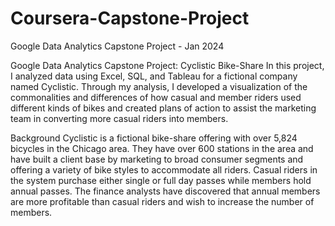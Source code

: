 # Coursera-Capstone-Project
Google Data Analytics Capstone Project - Jan 2024

Google Data Analytics Capstone Project: Cyclistic Bike-Share
In this project, I analyzed data using Excel, SQL, and Tableau for a fictional company named Cyclistic. Through my analysis, I developed a visualization of the commonalities and differences of how casual and member riders used different kinds of bikes and created plans of action to assist the marketing team in converting more casual riders into members.

Background
Cyclistic is a fictional bike-share offering with over 5,824 bicycles in the Chicago area. They have over 600 stations in the area and have built a client base by marketing to broad consumer segments and offering a variety of bike styles to accommodate all riders. Casual riders in the system purchase either single or full day passes while members hold annual passes. The finance analysts have discovered that annual members are more profitable than casual riders and wish to increase the number of members.
